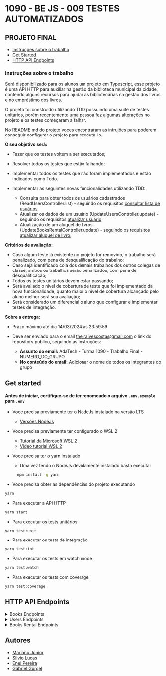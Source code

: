 # 1090 - BE JS - 009 TESTES AUTOMATIZADOS

## PROJETO FINAL

- [Instruções sobre o trabalho](#instruções-sobre-o-trabalho)
- [Get Started](#get-started)
- [HTTP API Endpoints](#http-api-endpoints)

### Instruções sobre o trabalho

Será disponibilizado para os alunos um projeto em Typescript, esse projeto é uma API HTTP para auxiliar na gestão da biblioteca municipal da cidade, contendo alguns recursos para ajudar as bibliotecárias na gestão dos livros e no empréstimo dos livros.

O projeto foi construído utilizando TDD possuindo uma suíte de testes unitários, porém recentemente uma pessoa fez algumas alterações no projeto e os testes começaram a falhar.

No README.md do projeto voces encontraram as intrujões para poderem conseguir configurar o projeto para executa-lo.

**O seu objetivo será:**

- Fazer que os testes voltem a ser executados;
- Resolver todos os testes que estão falhando;
- Implementar todos os testes que não foram implementados e estão indicados como Todo.
- Implementar as seguintes novas funcionalidades utilizando TDD:

  - Consulta para obter todos os usuários cadastrados (ReadUsersController.list) - seguindo os requisitos [consultar lista de usuários](#get-v1users)
  - Atualizar os dados de um usuário (UpdateUsersController.update) - seguindo os requisitos [atualizar usuário](#put-v1usersid)
  - Atualização de um aluguel de livros (UpdateBooksRentalController.update) - seguindo os requisitos [atualizar aluguel de livro](#put-v1rentalbooksid);

**Critérios de avaliação:**

- Caso algum teste já existente no projeto for removido, o trabalho será penalizado, com pena de desqualificação do trabalho;
- Caso seja identificado cola dos demais trabalhos dos outros colegas de classe, ambos os trabalhos serão penalizados, com pena de desqualificação;
- Todos os testes unitários devem estar passando;
- Será avaliado o nível de cobertura de teste que foi implementado da nova funcionalidade, quanto maior o nível de cobertura alcançado pelo aluno melhor será sua avaliação;
- Será considerado um diferencial o aluno que configurar e implementar testes de integração.

**Sobre a entrega:**

- Prazo máximo até dia 14/03/2024 às 23:59:59
- Deve ser enviado para o email the.ralvescosta@gmail.com o link do repository publico, seguindo as instruções:

  - **Assunto do email:** AdaTech - Turma 1090 - Trabalho Final - NUMERO_DO_GRUPO
  - **No conteúdo do email:** Adicionar o nome de todos os integrantes do grupo

## Get started

#### Antes de iniciar, certifique-se de ter renomeado o arquivo `.env.example` para `.env`

- Voce precisa previamente ter o NodeJs instalado na versão LTS
  - [Versões NodeJs](https://nodejs.org/en/)
- Voce precisa previamente ter configurado o WSL 2
  - [Tutorial da Microsoft WSL 2](https://learn.microsoft.com/pt-br/windows/wsl/install)
  - [Video tutorial WSL 2](https://www.youtube.com/watch?v=o1_E4PBl30s)
- Voce precisa ter o yarn instalado

  - Uma vez tendo o NodeJs devidamente instalado basta executar

  ```bash
    npm install -g yarn
  ```

- Voce precisa obter as dependências do projeto executando

```bash
yarn
```

- Para executar a API HTTP

```bash
yarn start
```

- Para executar os tests unitários

```bash
yarn test:unit
```

- Para executar os tests de integração

```bash
yarn test:int
```

- Para executar os tests em watch mode

```bash
yarn test:watch
```

- Para executar os tests com coverage

```bash
yarn test:coverage
```

## HTTP API Endpoints

<details>

<summary>Books Endpoints</summary>

### POST /v1/books

**Criar uma Nova Entrada de Livro**

Este endpoint permite criar uma nova entrada de livro no sistema. Você deve fornecer detalhes sobre o livro, incluindo seu título, subtítulo, editora, data de publicação e autores.

**HTTP Request**

- Method: POST
- URL: localhost:3000/v1/books
- Headers:
  - Content-Type: application/json

**Payload**

O corpo da requisição deve ser um objeto JSON contendo os seguintes campos:

- title (string): O título do livro.
- subtitle (string): O subtítulo do livro.
- publishing_company (string): O nome da editora.
- published_at (string): A data de publicação no formato ISO 8601 (YYYY-MM-DDTHH:MM:SS.sssZ).
- authors (string): Os autores do livro.

**Example Request**

```curl
  curl --location --request POST 'localhost:3000/v1/books' \
  --header 'Content-Type: application/json' \
  --data '{
      "title": "Nakfa Intelligent Awesome",
      "subtitle": "Chair programming productize Books maroon",
      "publishing_company": "Powlowski, Hackett and Bogan",
      "published_at": "2024-03-03T14:21:28.179Z",
      "authors": "authors"
  }'
```

### GET /v1/books/:id

**Consultar Detalhes de um Livro Específico**

Este endpoint permite consultar os detalhes de um livro específico no sistema utilizando seu identificador único (ID).

**Requisição HTTP**

- Método: GET
- URL: localhost:3000/v1/books/{id}
  - Substitua {id} pelo ID único do livro que deseja consultar.
- Cabeçalhos
  - Não são necessários cabeçalhos específicos para esta requisição.

**Exemplo de Requisição**

Para consultar os detalhes do livro com o ID 6de35865-9584-4c2e-bb30-65be53e62907, utilize a seguinte requisição curl:

```curl
curl --location --request GET 'localhost:3000/v1/books/6de35865-9584-4c2e-bb30-65be53e62907'
```

**Resposta**

A resposta será um objeto JSON contendo detalhes completos do livro, incluindo título, subtítulo, editora, data de publicação e autores.

### GET /v1/books

**Consultar Lista de Livros**

Este endpoint permite consultar a lista completa de livros disponíveis no sistema. Você pode usar este endpoint para obter uma visão geral de todos os livros registrados.

**Requisição HTTP**

- Método: GET
- URL: localhost:3000/v1/books
- Cabeçalhos
  - Não são necessários cabeçalhos específicos para esta requisição.

**Exemplo de Requisição**

Para consultar a lista completa de livros, utilize a seguinte requisição curl:

```curl
curl --location --request GET 'localhost:3000/v1/books'
```

**Resposta**

A resposta será um array de objetos JSON, cada um contendo detalhes de um livro específico, incluindo título, subtítulo, editora, data de publicação e autores.

### PUT /v1/books/:id

**Atualizar Detalhes de um Livro Específico**

Este endpoint permite atualizar os detalhes de um livro específico no sistema utilizando seu identificador único (ID). Você pode modificar o título, subtítulo, editora, data de publicação e autores do livro.

**Requisição HTTP**

- Método: PUT
- URL: localhost:3000/v1/books/{id}
  - Substitua {id} pelo ID único do livro que deseja atualizar.
- Cabeçalhos
  - Content-Type: application/json

**Payload**

O corpo da requisição deve ser um objeto JSON contendo um ou mais dos seguintes campos que deseja atualizar:

- title (string): O novo título do livro.
- subtitle (string): O novo subtítulo do livro.
- publishing_company (string): O novo nome da editora.
- published_at (string): A nova data de publicação no formato ISO 8601 (YYYY-MM-DDTHH:MM:SS.sssZ).
- authors (string): Os novos autores do livro.

**Exemplo de Requisição**

Para atualizar os detalhes do livro com o ID 6de35865-9584-4c2e-bb30-65be53e62907, utilize a seguinte requisição curl:

```curl
curl --location --request PUT 'localhost:3000/v1/books/6de35865-9584-4c2e-bb30-65be53e62907' \
--header 'Content-Type: application/json' \
--data '{
    "title": "Fantastic bypassing Unbranded RAM",
    "subtitle": "RSS Rubber",
    "publishing_company": "White and Sons",
    "published_at": "2024-03-03T14:34:14.507Z",
    "authors": "authors"
}'
```

**Resposta**

A resposta será um objeto JSON contendo os detalhes atualizados do livro.

### DELETE /v1/books/:id

**Excluir um Livro Específico**

Este endpoint permite excluir um livro específico do sistema utilizando seu identificador único (ID). Esta ação é irreversível e deve ser usada com cautela.

**Requisição HTTP**

- Método: DELETE
- URL: localhost:3000/v1/books/{id}
  - Substitua {id} pelo ID único do livro que deseja excluir.
- Cabeçalhos
  - Não são necessários cabeçalhos específicos para esta requisição.

**Exemplo de Requisição**

Para excluir o livro com o ID 6de35865-9584-4c2e-bb30-65be53e62907, utilize a seguinte requisição curl:

```curl
curl --location --request DELETE 'localhost:3000/v1/books/6de35865-9584-4c2e-bb30-65be53e62907'
```

</details>

<details>

<summary>Users Endpoints</summary>

### POST /v1/users

**Criar um Novo Usuário**

Este endpoint permite criar um novo usuário no sistema. Você deve fornecer detalhes sobre o usuário, incluindo seu nome e e-mail.

**Requisição HTTP**

- Método: POST
- URL: localhost:3000/v1/users
- Cabeçalhos:
  - Content-Type: application/json

**Payload**

O corpo da requisição deve ser um objeto JSON contendo os seguintes campos:

- name (string): O nome completo do usuário.
- email (string): O endereço de e-mail do usuário.

**Exemplo de Requisição**

Para criar um novo usuário com o nome "Rudolph Gibson" e o e-mail "Carmela10@gmail.com", utilize a seguinte requisição curl:

```curl
curl --location --request POST 'localhost:3000/v1/users' \
--header 'Content-Type: application/json' \
--data-raw '{
    "name": "Rudolph Gibson",
    "email": "Carmela10@gmail.com"
}'
```

**Resposta**

A resposta será um objeto JSON contendo os detalhes do usuário recém-criado, incluindo um ID único gerado pelo sistema, nome e e-mail.

### GET /v1/users/:id

**Consultar Detalhes de um Usuário Específico**

Este endpoint permite consultar os detalhes de um usuário específico no sistema utilizando seu identificador único (ID).

**Requisição HTTP**

- Método: GET
- URL: localhost:3000/v1/users/{id}
  - Substitua {id} pelo ID único do usuário que deseja consultar.
- Cabeçalhos
  - Não são necessários cabeçalhos específicos para esta requisição.

**Exemplo de Requisição**

Para consultar os detalhes do usuário com o ID 1d4995fb-dd71-4f87-b2c2-0b888563ef25, utilize a seguinte requisição curl:

```curl
curl --location --request GET 'localhost:3000/v1/users/1d4995fb-dd71-4f87-b2c2-0b888563ef25'
```

**Resposta**

A resposta será um objeto JSON contendo detalhes do usuário, incluindo ID, nome e endereço de e-mail.

### GET /v1/users

**Consultar Lista de Usuários**

Este endpoint permite consultar a lista completa de usuários registrados no sistema. Você pode usar este endpoint para obter uma visão geral de todos os usuários.

- Requisição HTTP
- Método: GET
- URL: localhost:3000/v1/users
- Cabeçalhos
  - Não são necessários cabeçalhos específicos para esta requisição.

**Exemplo de Requisição**

Para consultar a lista completa de usuários, utilize a seguinte requisição curl:

```curl
curl --location --request GET 'localhost:3000/v1/users'
```

**Resposta**

A resposta será um array de objetos JSON, cada um contendo detalhes de um usuário específico, incluindo ID, nome e endereço de e-mail.

### PUT /v1/users/:id

**Atualizar Detalhes de um Usuário Específico**

Este endpoint permite atualizar os detalhes de um usuário específico no sistema utilizando seu identificador único (ID). Você pode modificar o nome e o e-mail do usuário.

**Requisição HTTP**

- Método: PUT
- URL: localhost:3000/v1/users/{id}
  - Substitua {id} pelo ID único do usuário que deseja atualizar.
- Cabeçalhos
  - Content-Type: application/json

**Payload**

O corpo da requisição deve ser um objeto JSON contendo os campos que deseja atualizar:

- name (string): O novo nome do usuário.
- email (string): O novo endereço de e-mail do usuário.

**Exemplo de Requisição**

Para atualizar os detalhes do usuário com o ID 0c8c9fe0-f35f-4b0d-8570-0cb8f1238c5c, utilize a seguinte requisição curl:

```curl
curl --location --request PUT 'localhost:3000/v1/users/0c8c9fe0-f35f-4b0d-8570-0cb8f1238c5c' \
--header 'Content-Type: application/json' \
--data-raw '{
    "name": "Person 1",
    "email": "person@email.com"
}'
```

**Resposta**

A resposta será um objeto JSON contendo os detalhes atualizados do usuário.

</details>

<details>

<summary>Books Rental Endpoints</summary>

### POST /v1/rental/books

**Criar um Novo Aluguel de Livro**

Este endpoint permite registrar um novo aluguel de livro no sistema. Você deve fornecer os identificadores do livro e do usuário, além das datas de início do aluguel e do tempo estimado de aluguel.

**Requisição HTTP**

- Método: POST
- URL: localhost:3000/v1/rental/books
- Cabeçalhos:
  - Content-Type: application/json

**Payload**

O corpo da requisição deve ser um objeto JSON contendo os seguintes campos:

- book_id (string): O ID do livro sendo alugado.
- user_id (string): O ID do usuário que está alugando o livro.
- rented_at (string): A data e hora de início do aluguel no formato ISO 8601 (YYYY-MM-DDTHH:MM:SS.sssZ).
- rental_time (string): A data e hora estimada para o fim do aluguel no formato ISO 8601 (YYYY-MM-DDTHH:MM:SS.sssZ).

**Exemplo de Requisição**

Para registrar um novo aluguel para o livro com ID 7d5432cd-d831-4e3b-8b3a-3b6d35df0053 pelo usuário com ID 1d4995fb-dd71-4f87-b2c2-0b888563ef25, com início em "2024-03-03T14:56:53.980Z" e tempo estimado de aluguel até "2024-03-10T14:56:53.980Z", utilize a seguinte requisição curl:

```curl
curl --location --request POST 'localhost:3000/v1/rental/books' \
--header 'Content-Type: application/json' \
--data '{
    "book_id": "7d5432cd-d831-4e3b-8b3a-3b6d35df0053",
    "user_id": "1d4995fb-dd71-4f87-b2c2-0b888563ef25",
    "rented_at": "2024-03-03T14:56:53.980Z",
    "rental_time": "2024-03-10T14:56:53.980Z"
}'
```

**Resposta**

A resposta será um objeto JSON contendo os detalhes do aluguel registrado, incluindo IDs de livro e usuário, datas de início e fim do aluguel.

### GET /v1/rental/books/:id

**Consultar Detalhes de um Aluguel de Livro Específico**

Este endpoint permite consultar os detalhes de um aluguel de livro específico no sistema, utilizando seu identificador único (ID). Isso inclui informações sobre o livro alugado, o usuário que fez o aluguel, a data de início do aluguel e a data estimada de retorno.

**Requisição HTTP**

- Método: GET
- URL: localhost:3000/v1/rental/books/{id}
  - Substitua {id} pelo ID único do aluguel de livro que deseja consultar.
- Cabeçalhos
  - Não são necessários cabeçalhos específicos para esta requisição.

**Exemplo de Requisição**

Para consultar os detalhes do aluguel de livro com o ID af322af1-084a-4496-805c-f4113886ad85, utilize a seguinte requisição curl:

```curl
curl --location --request GET 'localhost:3000/v1/rental/books/af322af1-084a-4496-805c-f4113886ad85'
```

**Resposta**

A resposta será um objeto JSON contendo detalhes do aluguel, incluindo o ID do livro, o ID do usuário, a data de início do aluguel e a data estimada de retorno.

### GET /v1/rental/books

**Consultar Lista de Aluguéis de Livros**

Este endpoint permite consultar a lista completa de aluguéis de livros registrados no sistema. Você pode usar este endpoint para obter uma visão geral de todos os aluguéis ativos e concluídos.

**Requisição HTTP**

- Método: GET
- URL: localhost:3000/v1/rental/books
- Cabeçalhos
  - Não são necessários cabeçalhos específicos para esta requisição.

**Exemplo de Requisição**

Para consultar a lista completa de aluguéis de livros, utilize a seguinte requisição curl:

```curl
curl --location --request GET 'localhost:3000/v1/rental/books'
```

**Resposta**

A resposta será um array de objetos JSON, cada um contendo detalhes de um aluguel específico, incluindo o ID do livro, o ID do usuário, a data de início do aluguel e a data estimada de retorno.

### PUT /v1/rental/books/:id

**Atualizar Registro de Aluguel de Livro**

Este endpoint permite atualizar as informações de um registro de aluguel de livro existente no sistema, utilizando seu identificador único (ID). Isso pode incluir a atualização do livro alugado, do usuário que fez o aluguel, da data de início do aluguel e da estimativa de tempo de aluguel.

**Requisição HTTP**

- Método: PUT
- URL: localhost:3000/v1/rental/books/{id}
  - Substitua {id} pelo ID único do registro de aluguel de livro que deseja atualizar.
- Cabeçalhos
  - Content-Type: application/json

**Payload**

O corpo da requisição deve ser um objeto JSON contendo os seguintes campos para atualização:

- book_id (string): O ID atualizado do livro sendo alugado.
- user_id (string): O ID atualizado do usuário que está alugando o livro.
- rented_at (string): A data e hora atualizadas de início do aluguel, no formato ISO 8601 (YYYY-MM-DDTHH:MM:SS.sssZ).
- rental_time (string): A data e hora atualizadas que representam a nova estimativa de tempo de aluguel, também no formato ISO 8601.

**Exemplo de Requisição**

Para atualizar um registro de aluguel de livro com ID af322af1-084a-4496-805c-f4113886ad85, alterando o livro, o usuário, e as datas de início e estimativa de fim do aluguel, utilize a seguinte requisição curl:

```curl
curl --location --request PUT 'localhost:3000/v1/rental/books/af322af1-084a-4496-805c-f4113886ad85' \
--header 'Content-Type: application/json' \
--data '{
    "book_id": "7d5432cd-d831-4e3b-8b3a-3b6d35df0053",
    "user_id": "1d4995fb-dd71-4f87-b2c2-0b888563ef25",
    "rented_at": "2024-03-03T15:05:25.596Z",
    "rental_time": "2024-03-03T15:05:25.596Z"
}'
```

**Resposta**

A resposta será um objeto JSON contendo os detalhes atualizados do registro de aluguel de livro.

### DELETE /v1/rental/books/:id

**Excluir Registro de Aluguel de Livro**

Este endpoint permite excluir um registro de aluguel de livro específico do sistema, utilizando seu identificador único (ID). Esta ação é irreversível e deve ser usada com cautela.

**Requisição HTTP**

- Método: DELETE
- URL: localhost:3000/v1/rental/books/{id}
  - Substitua {id} pelo ID único do registro de aluguel de livro que deseja excluir.
- Cabeçalhos
  - Não são necessários cabeçalhos específicos para esta requisição.

**Exemplo de Requisição**

Para excluir o registro de aluguel de livro com o ID af322af1-084a-4496-805c-f4113886ad85, utilize a seguinte requisição curl:

```curl
curl --location --request DELETE 'localhost:3000/v1/rental/books/af322af1-084a-4496-805c-f4113886ad85'
```

**Resposta**

A resposta geralmente será um código de status HTTP indicando sucesso (como 200 OK ou 204 No Content) sem corpo de resposta, confirmando que o registro de aluguel de livro foi excluído com sucesso.

</details>

## Autores

- [Mariano Júnior](https://www.github.com/Mariano-JR/)
- [Silvio Lucas](https://github.com/SilvioLucasDev)
- [Enei Pereira](https://github.com/eneipereira)
- [Gabriel Gurgel](https://github.com/Gurgell)
